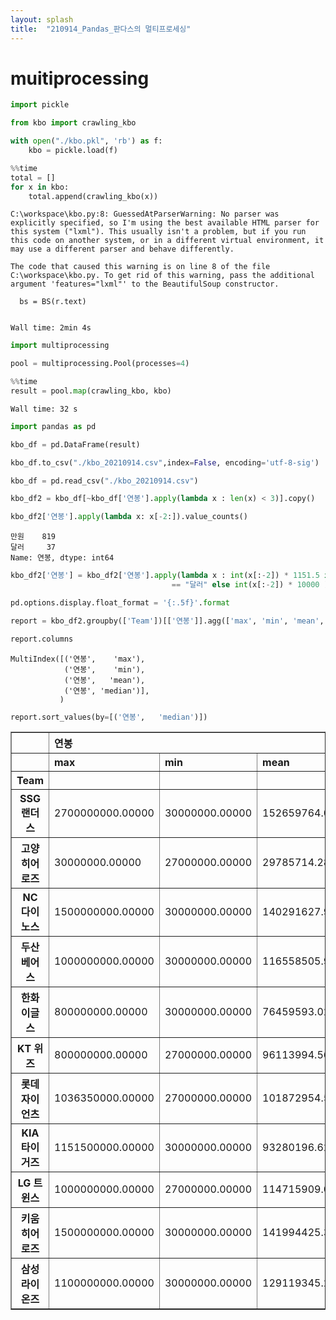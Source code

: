 ```yaml
---
layout: splash
title:  "210914_Pandas_판다스의 멀티프로세싱"
---
```


# muitiprocessing


```python
import pickle 
```


```python
from kbo import crawling_kbo
```


```python
with open("./kbo.pkl", 'rb') as f:
    kbo = pickle.load(f)
```


```python
%%time
total = []
for x in kbo:
    total.append(crawling_kbo(x))
```

    C:\workspace\kbo.py:8: GuessedAtParserWarning: No parser was explicitly specified, so I'm using the best available HTML parser for this system ("lxml"). This usually isn't a problem, but if you run this code on another system, or in a different virtual environment, it may use a different parser and behave differently.
    
    The code that caused this warning is on line 8 of the file C:\workspace\kbo.py. To get rid of this warning, pass the additional argument 'features="lxml"' to the BeautifulSoup constructor.
    
      bs = BS(r.text)
    

    Wall time: 2min 4s
    


```python
import multiprocessing
```


```python
pool = multiprocessing.Pool(processes=4)
```


```python
%%time
result = pool.map(crawling_kbo, kbo)
```

    Wall time: 32 s
    


```python
import pandas as pd
```


```python
kbo_df = pd.DataFrame(result)
```


```python
kbo_df.to_csv("./kbo_20210914.csv",index=False, encoding='utf-8-sig')
```


```python
kbo_df = pd.read_csv("./kbo_20210914.csv")
```


```python
kbo_df2 = kbo_df[~kbo_df['연봉'].apply(lambda x : len(x) < 3)].copy()
```


```python
kbo_df2['연봉'].apply(lambda x: x[-2:]).value_counts()
```




    만원    819
    달러     37
    Name: 연봉, dtype: int64




```python
kbo_df2['연봉'] = kbo_df2['연봉'].apply(lambda x : int(x[:-2]) * 1151.5 if x[-2:] \
                                    == "달러" else int(x[:-2]) * 10000 )
```


```python
pd.options.display.float_format = '{:.5f}'.format
```


```python
report = kbo_df2.groupby(['Team'])[['연봉']].agg(['max', 'min', 'mean', 'median'])
```


```python
report.columns
```




    MultiIndex([('연봉',    'max'),
                ('연봉',    'min'),
                ('연봉',   'mean'),
                ('연봉', 'median')],
               )




```python
report.sort_values(by=[('연봉',   'median')])
```




<div>
<style scoped>
    .dataframe tbody tr th:only-of-type {
        vertical-align: middle;
    }

    .dataframe tbody tr th {
        vertical-align: top;
    }

    .dataframe thead tr th {
        text-align: left;
    }

    .dataframe thead tr:last-of-type th {
        text-align: right;
    }
</style>
<table border="1" class="dataframe">
  <thead>
    <tr>
      <th></th>
      <th colspan="4" halign="left">연봉</th>
    </tr>
    <tr>
      <th></th>
      <th>max</th>
      <th>min</th>
      <th>mean</th>
      <th>median</th>
    </tr>
    <tr>
      <th>Team</th>
      <th></th>
      <th></th>
      <th></th>
      <th></th>
    </tr>
  </thead>
  <tbody>
    <tr>
      <th>SSG 랜더스</th>
      <td>2700000000.00000</td>
      <td>30000000.00000</td>
      <td>152659764.04494</td>
      <td>30000000.00000</td>
    </tr>
    <tr>
      <th>고양 히어로즈</th>
      <td>30000000.00000</td>
      <td>27000000.00000</td>
      <td>29785714.28571</td>
      <td>30000000.00000</td>
    </tr>
    <tr>
      <th>NC 다이노스</th>
      <td>1500000000.00000</td>
      <td>30000000.00000</td>
      <td>140291627.90698</td>
      <td>30500000.00000</td>
    </tr>
    <tr>
      <th>두산 베어스</th>
      <td>1000000000.00000</td>
      <td>30000000.00000</td>
      <td>116558505.95238</td>
      <td>32500000.00000</td>
    </tr>
    <tr>
      <th>한화 이글스</th>
      <td>800000000.00000</td>
      <td>30000000.00000</td>
      <td>76459593.02326</td>
      <td>33000000.00000</td>
    </tr>
    <tr>
      <th>KT 위즈</th>
      <td>800000000.00000</td>
      <td>27000000.00000</td>
      <td>96113994.56522</td>
      <td>34000000.00000</td>
    </tr>
    <tr>
      <th>롯데 자이언츠</th>
      <td>1036350000.00000</td>
      <td>27000000.00000</td>
      <td>101872954.54545</td>
      <td>34000000.00000</td>
    </tr>
    <tr>
      <th>KIA 타이거즈</th>
      <td>1151500000.00000</td>
      <td>30000000.00000</td>
      <td>93280196.62921</td>
      <td>35000000.00000</td>
    </tr>
    <tr>
      <th>LG 트윈스</th>
      <td>1000000000.00000</td>
      <td>27000000.00000</td>
      <td>114715909.09091</td>
      <td>36000000.00000</td>
    </tr>
    <tr>
      <th>키움 히어로즈</th>
      <td>1500000000.00000</td>
      <td>30000000.00000</td>
      <td>141994425.37313</td>
      <td>43000000.00000</td>
    </tr>
    <tr>
      <th>삼성 라이온즈</th>
      <td>1100000000.00000</td>
      <td>30000000.00000</td>
      <td>129119345.23810</td>
      <td>45000000.00000</td>
    </tr>
  </tbody>
</table>
</div>




